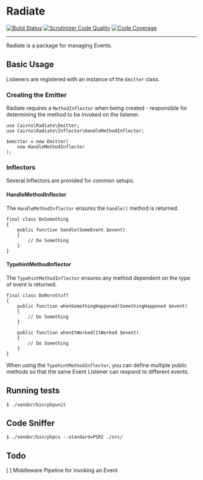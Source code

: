 # Radiate

[![Build Status](https://travis-ci.org/acairns/radiate.svg?branch=master)](https://travis-ci.org/acairns/radiate)
[![Scrutinizer Code Quality](https://scrutinizer-ci.com/g/acairns/radiate/badges/quality-score.png?b=master)](https://scrutinizer-ci.com/g/acairns/radiate/?branch=master)
[![Code Coverage](https://scrutinizer-ci.com/g/acairns/radiate/badges/coverage.png?b=master)](https://scrutinizer-ci.com/g/acairns/radiate/?branch=master)


---

Radiate is a package for managing Events.

## Basic Usage

Listeners are registered with an instance of the `Emitter` class.

### Creating the Emitter

Radiate requires a `MethodInflector` when being created - responsible for determining the method to be invoked on the listener.

```
use Cairns\Radiate\Emitter;
use Cairns\Radiate\Inflector\HandleMethodInflector;

$emitter = new Emitter(
    new HandleMethodInflector
);
```

### Inflectors

Several Inflectors are provided for common setups.

#### HandleMethodInflector

The `HandleMethodInflector` ensures the `handle()` method is returned.

```
final class DoSomething
{
    public function handle(SomeEvent $event)
    {
        // Do Something
    }
}
```

#### TypehintMethodInflector

The `TypehintMethodInflector` ensures any method dependent on the type of event is returned.

```
final class DoMoreStuff
{
    public function whenSomethingHappened(SomethingHappened $event)
    {
        // Do Something
    }

    public function whenItWorked(ItWorked $event)
    {
        // Do Something
    }
}
```

When using the `TypehintMethodInflector`, you can define multiple public methods so that the same Event Listener can respond to different events.


## Running tests
```
$ ./vendor/bin/phpunit
```

## Code Sniffer
```
$ ./vendor/bin/phpcs --standard=PSR2 ./src/
```

## Todo

[ ] Middleware Pipeline for Invoking an Event

